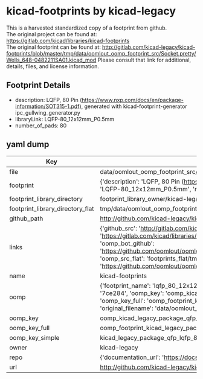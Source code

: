 # kicad-footprints by kicad-legacy  
This is a harvested standardized copy of a footprint from github.  
The original project can be found at:  
https://gitlab.com/kicad/libraries/kicad-footprints  
The original footprint can be found at:
http://gitlab.com/kicad-legacy/kicad-footprints/blob/master/tmp/data/oomlout_oomp_footprint_src/Socket.pretty/Wells_648-0482211SA01.kicad_mod
Please consult that link for additional, details, files, and license information.  
## Footprint Details
* description: LQFP, 80 Pin (https://www.nxp.com/docs/en/package-information/SOT315-1.pdf), generated with kicad-footprint-generator ipc_gullwing_generator.py  
* libraryLink: LQFP-80_12x12mm_P0.5mm  
* number_of_pads: 80  
## yaml dump  
| Key | Value |  
| --- | --- |  
| file | data/oomlout_oomp_footprint_src/kicad-footprints/Package_QFP.pretty/LQFP-80_12x12mm_P0.5mm.kicad_mod |  
| footprint | {'description': 'LQFP, 80 Pin (https://www.nxp.com/docs/en/package-information/SOT315-1.pdf), generated with kicad-footprint-generator ipc_gullwing_generator.py', 'libraryLink': 'LQFP-80_12x12mm_P0.5mm', 'number_of_pads': 80} |  
| footprint_library_directory | footprint_library_owner/kicad-legacy_kicad-footprints |  
| footprint_library_directory_flat | tmp/data/oomlout_oomp_footprint_src/footprints_flat/kicad_legacy_package_qfp_lqfp_80_12x12mm_p0_5mm/working |  
| github_path | http://github.com/kicad-legacy/kicad-footprints/blob/master/tmp/data/oomlout_oomp_footprint_src/Package_QFP.pretty/LQFP-80_12x12mm_P0.5mm.kicad_mod |  
| links | {'github_src': 'http://gitlab.com/kicad-legacy/kicad-footprints/blob/master/tmp/data/oomlout_oomp_footprint_src/Socket.pretty/Wells_648-0482211SA01.kicad_mod', 'github_src_repo': 'https://gitlab.com/kicad/libraries/kicad-footprints', 'oomp_bot': 'tmp/data/oomlout_oomp_footprint_src/footprints/kicad_legacy_package_qfp_lqfp_80_12x12mm_p0_5mm/working', 'oomp_bot_github': 'https://github.com/oomlout/oomlout_oomp_footprint_bot/tree/main/tmp/data/oomlout_oomp_footprint_src/footprints/kicad_legacy_package_qfp_lqfp_80_12x12mm_p0_5mm/working', 'oomp_src_flat': 'footprints_flat/tmp/data/oomlout_oomp_footprint_src/footprints_flat/kicad_legacy_package_qfp_lqfp_80_12x12mm_p0_5mm/working', 'oomp_src_flat_github': 'https://github.com/oomlout/oomlout_oomp_footprint_src/tree/main/tmp/data/oomlout_oomp_footprint_src/footprints_flat/kicad_legacy_package_qfp_lqfp_80_12x12mm_p0_5mm/working'} |  
| name | kicad-footprints |  
| oomp | {'footprint_name': 'lqfp_80_12x12mm_p0_5mm', 'library_name': 'package_qfp', 'md5': '7ce2848459fa06e2074d589df0e378b2', 'md5_10': '7ce2848459', 'md5_5': '7ce28', 'md5_6': '7ce284', 'oomp_key': 'oomp_kicad_legacy_package_qfp_lqfp_80_12x12mm_p0_5mm', 'oomp_key_extra': 'oomp_footprint_kicad_legacy_package_qfp_lqfp_80_12x12mm_p0_5mm', 'oomp_key_full': 'oomp_footprint_kicad_legacy_package_qfp_lqfp_80_12x12mm_p0_5mm_7ce284', 'oomp_key_simple': 'kicad_legacy_package_qfp_lqfp_80_12x12mm_p0_5mm', 'original_filename': 'data/oomlout_oomp_footprint_src/kicad-footprints/Package_QFP.pretty/LQFP-80_12x12mm_P0.5mm.kicad_mod', 'owner_name': 'kicad_legacy'} |  
| oomp_key | oomp_kicad_legacy_package_qfp_lqfp_80_12x12mm_p0_5mm |  
| oomp_key_full | oomp_footprint_kicad_legacy_package_qfp_lqfp_80_12x12mm_p0_5mm |  
| oomp_key_simple | kicad_legacy_package_qfp_lqfp_80_12x12mm_p0_5mm |  
| owner | kicad-legacy |  
| repo | {'documentation_url': 'https://docs.github.com/rest/repos/repos#get-a-repository', 'message': 'Not Found'} |  
| url | http://github.com/kicad-legacy/kicad-footprints |  

